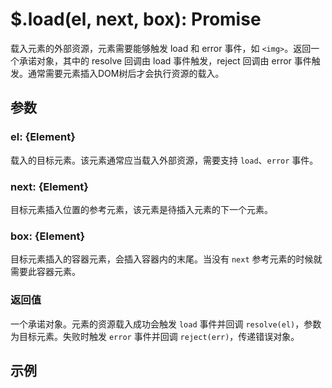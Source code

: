 # $.load(el, next, box): Promise

载入元素的外部资源，元素需要能够触发 load 和 error 事件，如 `<img>`。返回一个承诺对象，其中的 resolve 回调由 load 事件触发，reject 回调由 error 事件触发。通常需要元素插入DOM树后才会执行资源的载入。


## 参数

### el: {Element}

载入的目标元素。该元素通常应当载入外部资源，需要支持 `load`、`error` 事件。


### next: {Element}

目标元素插入位置的参考元素，该元素是待插入元素的下一个元素。


### box: {Element}

目标元素插入的容器元素，会插入容器内的末尾。当没有 `next` 参考元素的时候就需要此容器元素。


### 返回值

一个承诺对象。元素的资源载入成功会触发 `load` 事件并回调 `resolve(el)`，参数为目标元素。失败时触发 `error` 事件并回调 `reject(err)`，传递错误对象。


## 示例
